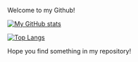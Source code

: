 Welcome to my Github!

[![My GitHub stats](https://github-readme-stats.vercel.app/api?username=etheral12138&count_private=true&show_icons=true)](https://github.com/anuraghazra/github-readme-stats)

[![Top Langs](https://github-readme-stats.vercel.app/api/top-langs/?username=etheral12138)](https://github.com/anuraghazra/github-readme-stats)

Hope you find something in my repository!
